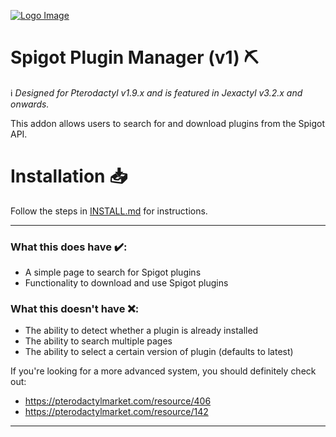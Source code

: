 [![Logo Image](https://cdn.discordapp.com/attachments/696713493168259106/935167710399201320/Jexactyl_textured.png)](https://jexactyl.com)
# Spigot Plugin Manager (v1) ⛏️

ℹ️ *Designed for Pterodactyl v1.9.x and is featured in Jexactyl v3.2.x and onwards.*

This addon allows users to search for and download plugins from the Spigot API.

# Installation 📥
Follow the steps in [INSTALL.md](INSTALL.md) for instructions.

***

### What this does have ✔️:
- A simple page to search for Spigot plugins
- Functionality to download and use Spigot plugins

### What this doesn't have :x::
- The ability to detect whether a plugin is already installed
- The ability to search multiple pages
- The ability to select a certain version of plugin (defaults to latest)


If you're looking for a more advanced system, you should definitely check out:
- https://pterodactylmarket.com/resource/406
- https://pterodactylmarket.com/resource/142

***
